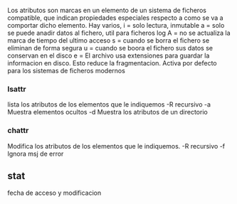 Los atributos son marcas en un elemento de un sistema de ficheros compatible, que indican propiedades especiales respecto a como se va a comportar dicho elemento. Hay varios, 
	i = solo lectura, inmutable
	a = solo se puede anadir datos al fichero, util para ficheros log
	A = no se actualiza la marca de tiempo del ultimo acceso
	s = cuando se borra el fichero se eliminan de forma segura
	u = cuando se boora el fichero sus datos se conservan en el disco
	e = El archivo usa extensiones para guardar la informacion en disco. Esto reduce la fragmentacion. Activa por defecto para los sistemas de ficheros modernos
### lsattr
lista los atributos de los elementos que le indiquemos
	-R recursivo
	-a Muestra elementos ocultos
	-d Muestra los atributos de un directorio
### chattr
Modifica los atributos de los elementos que le indiquemos.
	-R recursivo
	-f Ignora msj de error

## stat 
fecha de acceso y modificacion